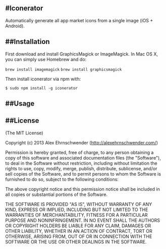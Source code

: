 #Iconerator
-----------
Automatically generate all app market icons from a single image (iOS + Android).

##Installation
-----------
First download and install GraphicsMagick or ImageMagick. In Mac OS X, you can simply use Homebrew and do:

`brew install imagemagick`
`brew install graphicsmagick`


Then install iconerator via npm with:

`$ sudo npm install -g iconerator`


##Usage
------------





##License
------------

(The MIT License)

Copyright (c) 2013 Alex Ehrnschwender (http://alexehrnschwender.com/)

Permission is hereby granted, free of charge, to any person obtaining
a copy of this software and associated documentation files (the
"Software"), to deal in the Software without restriction, including
without limitation the rights to use, copy, modify, merge, publish,
distribute, sublicense, and/or sell copies of the Software, and to
permit persons to whom the Software is furnished to do so, subject to
the following conditions:

The above copyright notice and this permission notice shall be
included in all copies or substantial portions of the Software.

THE SOFTWARE IS PROVIDED "AS IS", WITHOUT WARRANTY OF ANY KIND,
EXPRESS OR IMPLIED, INCLUDING BUT NOT LIMITED TO THE WARRANTIES OF
MERCHANTABILITY, FITNESS FOR A PARTICULAR PURPOSE AND
NONINFRINGEMENT. IN NO EVENT SHALL THE AUTHORS OR COPYRIGHT HOLDERS BE
LIABLE FOR ANY CLAIM, DAMAGES OR OTHER LIABILITY, WHETHER IN AN ACTION
OF CONTRACT, TORT OR OTHERWISE, ARISING FROM, OUT OF OR IN CONNECTION
WITH THE SOFTWARE OR THE USE OR OTHER DEALINGS IN THE SOFTWARE.